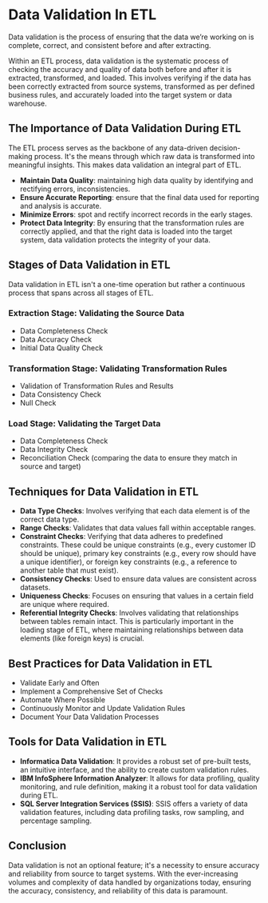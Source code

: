 
# Data Validation In ETL

Data validation is the process of ensuring that the data we’re working on is complete, correct, and consistent before and after extracting.

Within an ETL process, data validation is the systematic process of checking the accuracy and quality of data both before and after it is extracted, transformed, and loaded. This involves verifying if the data has been correctly extracted from source systems, transformed as per defined business rules, and accurately loaded into the target system or data warehouse.

## The Importance of Data Validation During ETL
The ETL process serves as the backbone of any data-driven decision-making process. It's the means through which raw data is transformed into meaningful insights. This makes data validation an integral part of ETL.
- **Maintain Data Quality**: maintaining high data quality by identifying and rectifying errors, inconsistencies.
- **Ensure Accurate Reporting**: ensure that the final data used for reporting and analysis is accurate.
- **Minimize Errors**: spot and rectify incorrect records in the early stages.
- **Protect Data Integrity**: By ensuring that the transformation rules are correctly applied, and that the right data is loaded into the target system, data validation protects the integrity of your data.

## Stages of Data Validation in ETL
Data validation in ETL isn't a one-time operation but rather a continuous process that spans across all stages of ETL.

### Extraction Stage: Validating the Source Data
- Data Completeness Check
- Data Accuracy Check
- Initial Data Quality Check

### Transformation Stage: Validating Transformation Rules
- Validation of Transformation Rules and Results
- Data Consistency Check
- Null Check

### Load Stage: Validating the Target Data
- Data Completeness Check
- Data Integrity Check
- Reconciliation Check (comparing the data to ensure they match in source and target)

## Techniques for Data Validation in ETL
- **Data Type Checks**: Involves verifying that each data element is of the correct data type.
- **Range Checks**: Validates that data values fall within acceptable ranges.
- **Constraint Checks**: Verifying that data adheres to predefined constraints. These could be unique constraints (e.g., every customer ID should be unique), primary key constraints (e.g., every row should have a unique identifier), or foreign key constraints (e.g., a reference to another table that must exist).
- **Consistency Checks**: Used to ensure data values are consistent across datasets.
- **Uniqueness Checks**: Focuses on ensuring that values in a certain field are unique where required.
- **Referential Integrity Checks**: Involves validating that relationships between tables remain intact. This is particularly important in the loading stage of ETL, where maintaining relationships between data elements (like foreign keys) is crucial.

## Best Practices for Data Validation in ETL
- Validate Early and Often
- Implement a Comprehensive Set of Checks
- Automate Where Possible
- Continuously Monitor and Update Validation Rules
- Document Your Data Validation Processes

## Tools for Data Validation in ETL
- **Informatica Data Validation**: It provides a robust set of pre-built tests, an intuitive interface, and the ability to create custom validation rules.
- **IBM InfoSphere Information Analyzer**: It allows for data profiling, quality monitoring, and rule definition, making it a robust tool for data validation during ETL.
- **SQL Server Integration Services (SSIS)**: SSIS offers a variety of data validation features, including data profiling tasks, row sampling, and percentage sampling.

## Conclusion
Data validation is not an optional feature; it's a necessity to ensure accuracy and reliability from source to target systems. With the ever-increasing volumes and complexity of data handled by organizations today, ensuring the accuracy, consistency, and reliability of this data is paramount.
